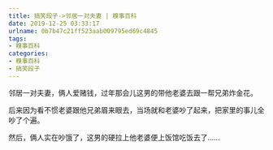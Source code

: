 ```yaml
---
title: 搞笑段子->邻居一对夫妻 | 糗事百科
date: 2019-12-25 03:33:17
urlname: 0b7b47c21ff523aab009795ed69c4845
tags: 
- 糗事百科
categories:
- 糗事百科
- 搞笑段子
---
```

邻居一对夫妻，俩人爱赌钱，过年那会儿这男的带他老婆去跟一帮兄弟炸金花。

后来因为看不惯老婆跟他兄弟眉来眼去，当场就和老婆吵了起来，把家里的事儿全吵了个遍。

然后，俩人实在吵饿了，这男的硬拉上他老婆便上饭馆吃饭去了……


